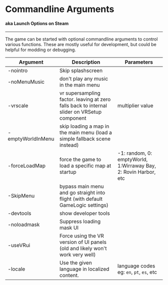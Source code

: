 # Commandline Arguments
#### aka Launch Options on Steam
--------------

The game can be started with optional commandline arguments to control various functions. These are mostly useful for development, but could be helpful for modding or debugging.


Argument | Description | Parameters
---------|-------------|--------
-nointro | Skip splashscreen
-noMenuMusic | don't play any music in the main menu
-vrscale | vr supersampling factor. leaving at zero falls back to internal slider on VRSetup component | multiplier value 
-emptyWorldInMenu | skip loading a map in the main menu (load a simple fallback scene instead)
-forceLoadMap | force the game to load a specific map at startup | -1: random, 0: emptyWorld, 1:Wirraway Bay, 2: Rovin Harbor, etc
-SkipMenu | bypass main menu and go straight into flight (with default GameLogic settings)
-devtools | show developer tools
-noloadmask | Suppress loading mask UI
-useVRui | Force using the VR version of UI panels (old and likely won't work very well)
-locale | Use the given language in localized content. | language codes eg: `en`, `pt`, `es`, etc

